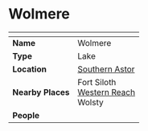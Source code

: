 # Wolmere

| []() | |
| --- | --- |
| **Name** | Wolmere |
| **Type** | Lake |
| **Location** | [Southern Astor](../regions/southern-astor.md) |
| **Nearby Places** | Fort Siloth<br>[Western Reach](../roads/western-reach.md)<br>Wolsty |
| **People** | |

